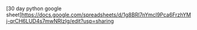[30 day python google sheet]https://docs.google.com/spreadsheets/d/1g8BRl7nYmcl9Pca6FrzhYMj-qrCH6LUD4s7mwNRIzIg/edit?usp=sharing

